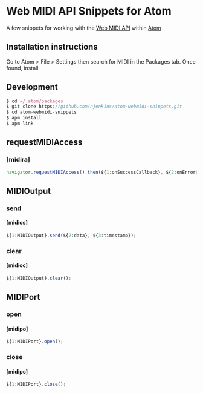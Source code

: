 # Web MIDI API Snippets for Atom
A few snippets for working with the [Web MIDI API](http://www.w3.org/TR/webmidi/) within [Atom](http://atom.io)

## Installation instructions
Go to Atom > File > Settings then search for MIDI in the Packages tab. Once found, install
## Development

```js
$ cd ~/.atom/packages
$ git clone https://github.com/njenkins/atom-webmidi-snippets.git
$ cd atom-webmidi-snippets
$ apm install
$ apm link
```

## requestMIDIAccess
### [midira]
```js
navigator.requestMIDIAccess().then(${1:onSuccessCallback}, ${2:onErrorCallback});
```  
## MIDIOutput
### send
#### [midios]
```js
${1:MIDIOutput}.send(${2:data}, ${3:timestamp});
```
### clear
#### [midioc]
```js
${1:MIDIOutput}.clear();
```
## MIDIPort
### open
#### [midipo]
```js
${1:MIDIPort}.open();
```
### close
#### [midipc]
```js
${1:MIDIPort}.close();
```
